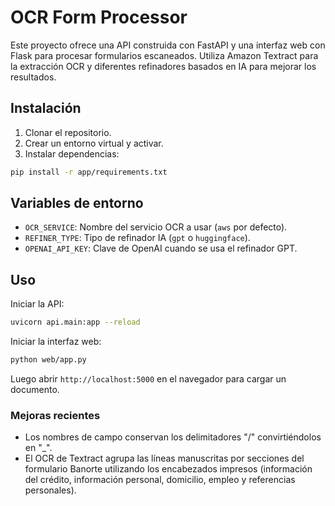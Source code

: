 # OCR Form Processor

Este proyecto ofrece una API construida con FastAPI y una interfaz web con Flask para procesar formularios escaneados. Utiliza Amazon Textract para la extracción OCR y diferentes refinadores basados en IA para mejorar los resultados.

## Instalación

1. Clonar el repositorio.
2. Crear un entorno virtual y activar.
3. Instalar dependencias:

```bash
pip install -r app/requirements.txt
```

## Variables de entorno

- `OCR_SERVICE`: Nombre del servicio OCR a usar (`aws` por defecto).
- `REFINER_TYPE`: Tipo de refinador IA (`gpt` o `huggingface`).
- `OPENAI_API_KEY`: Clave de OpenAI cuando se usa el refinador GPT.

## Uso

Iniciar la API:

```bash
uvicorn api.main:app --reload
```

Iniciar la interfaz web:

```bash
python web/app.py
```

Luego abrir `http://localhost:5000` en el navegador para cargar un documento.


### Mejoras recientes
- Los nombres de campo conservan los delimitadores "/" convirtiéndolos en "_".
- El OCR de Textract agrupa las líneas manuscritas por secciones del formulario
  Banorte utilizando los encabezados impresos (información del crédito,
  información personal, domicilio, empleo y referencias personales).
